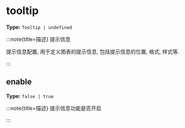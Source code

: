 # tooltip

**Type:** `Tooltip | undefined`

:::note{title=描述}
提示信息



提示信息配置, 用于定义图表的提示信息, 包括提示信息的位置, 格式, 样式等.

:::


## enable

**Type:** `false | true`

:::note{title=描述}
提示信息功能是否开启

:::

